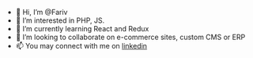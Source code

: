 - 👋 Hi, I’m @Fariv
- 👀 I’m interested in PHP, JS.
- 🌱 I’m currently learning React and Redux
- 💞️ I’m looking to collaborate on e-commerce sites, custom CMS or ERP
- 📫 You may connect with me on [linkedin](https://www.linkedin.com/in/ashraful-ferdous-190652119/)

<!---
Fariv/Fariv is a ✨ special ✨ repository because its `README.md` (this file) appears on your GitHub profile.
You can click the Preview link to take a look at your changes.
--->

